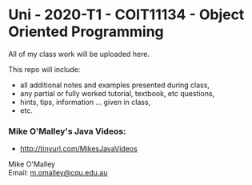 # Uni - 2020-T1 - COIT11134 - Object Oriented Programming

All of my class work will be uploaded here.

This repo will include:
* all additional notes and examples presented during class,
* any partial or fully worked tutorial, textbook, etc questions,
* hints, tips, information ... given in class,
* etc.

### Mike O'Malley's Java Videos:
* http://tinyurl.com/MikesJavaVideos

Mike O'Malley
<br>Email: m.omalley@cqu.edu.au

